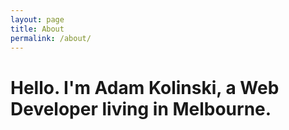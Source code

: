 ```yaml
---
layout: page
title: About
permalink: /about/
---
```


<h1>Hello. I'm <span class="text-primary">Adam Kolinski</span>, a <span class="text-primary">Web Developer</span> living in Melbourne.</h1>
